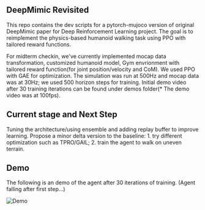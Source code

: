 ## DeepMimic Revisited
This repo contains the dev scripts for a pytorch-mujoco version of original DeepMimic paper for Deep Reinforcement Learning project. The goal is to reimplement the physics-based humanoid walking task using PPO with tailored reward functions.

For midterm checkin, we've currently implemented mocap data transformation, customized humanoid model, Gym envrionment with tailored reward function(for joint position/velocity and CoM). We used PPO with GAE for optimization. The simulation was run at 500Hz and mocap data was at 30Hz; we used 500 horizon steps for training. Initial demo video after 30 training iterations can be found under demos folder(* The demo video was at 100fps).

## Current stage and Next Step
Tuning the architecture/using ensemble and adding replay buffer to improve learning. Propose a minor delta version to the baseline: 1. try different optimization such as TPRO/GAIL; 2. train the agent to walk on uneven terrain.

## Demo
The following is an demo of the agent after 30 iterations of training. (Agent falling after first step...)

![Demo](https://github.com/user-attachments/assets/53680baa-590d-4c71-aa56-122a984433db)
